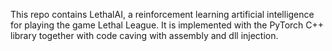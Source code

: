 This repo contains LethalAI, a reinforcement learning artificial intelligence for playing the game Lethal League. It is implemented with the PyTorch C++ library together with code caving with assembly and dll injection. 
